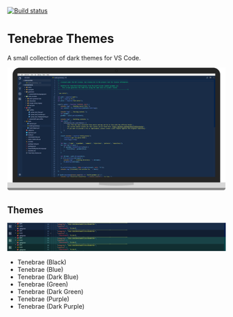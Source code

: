 [![Build status](https://ci.appveyor.com/api/projects/status/github/omniomi/vscode-themes-tenebrae?branch=master&svg=true)](https://ci.appveyor.com/project/omniomi/vscode-themes-tenebrae/branch/master)
# Tenebrae Themes

A small collection of dark themes for VS Code.

![Screenshot](https://raw.githubusercontent.com/omniomi/vscode-themes-tenebrae/master/screenshots/tenebrae-screenshots.png)

## Themes

![Screenshot](https://raw.githubusercontent.com/omniomi/vscode-themes-tenebrae/master/screenshots/colours.png)

* Tenebrae (Black)
* Tenebrae (Blue)
* Tenebrae (Dark Blue)
* Tenebrae (Green)
* Tenebrae (Dark Green)
* Tenebrae (Purple)
* Tenebrae (Dark Purple)
